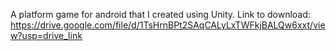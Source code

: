 A platform game for android that I created using Unity.
Link to download: https://drive.google.com/file/d/1TsHrnBPt2SAqCALyLxTWFkjBALQw6xxt/view?usp=drive_link
